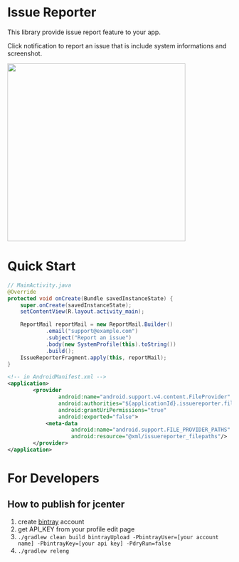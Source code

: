 Issue Reporter
============

This library provide issue report feature to your app.

Click notification to report an issue that is include system informations and screenshot.

<img src="./static/issue-reporter.gif" width="400dp"/>

# Quick Start

```java
// MainActivity.java
@Override
protected void onCreate(Bundle savedInstanceState) {
    super.onCreate(savedInstanceState);
    setContentView(R.layout.activity_main);

    ReportMail reportMail = new ReportMail.Builder()
            .email("support@example.com")
            .subject("Report an issue")
            .body(new SystemProfile(this).toString())
            .build();
    IssueReporterFragment.apply(this, reportMail);
}
```

```xml
<!-- in AndroidManifest.xml -->
<application>
        <provider
                android:name="android.support.v4.content.FileProvider"
                android:authorities="${applicationId}.issuereporter.fileprovider"
                android:grantUriPermissions="true"
                android:exported="false">
            <meta-data
                    android:name="android.support.FILE_PROVIDER_PATHS"
                    android:resource="@xml/issuereporter_filepaths"/>
        </provider>
</application>
```

# For Developers

## How to publish for jcenter

1. create [bintray](https://bintray.com/) account
2. get API_KEY from your profile edit page
3. `./gradlew clean build bintrayUpload -PbintrayUser=[your account name] -PbintrayKey=[your api key] -PdryRun=false`
4. `./gradlew releng`
